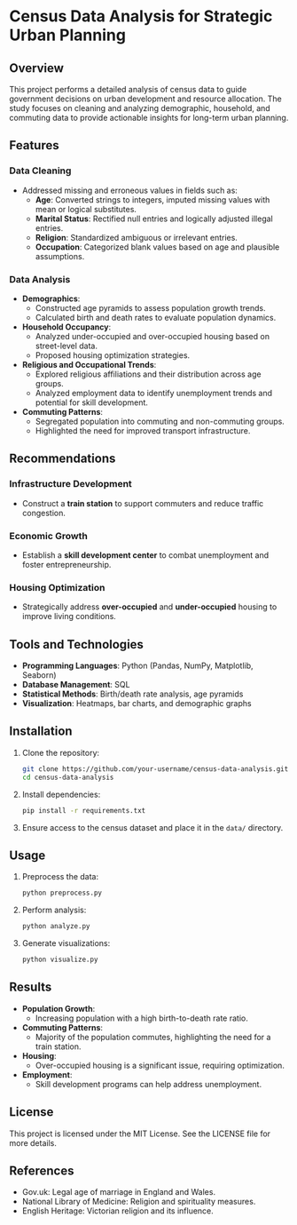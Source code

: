 # Census Data Analysis for Strategic Urban Planning

## Overview
This project performs a detailed analysis of census data to guide government decisions on urban development and resource allocation. The study focuses on cleaning and analyzing demographic, household, and commuting data to provide actionable insights for long-term urban planning.

## Features
### Data Cleaning
- Addressed missing and erroneous values in fields such as:
  - **Age**: Converted strings to integers, imputed missing values with mean or logical substitutes.
  - **Marital Status**: Rectified null entries and logically adjusted illegal entries.
  - **Religion**: Standardized ambiguous or irrelevant entries.
  - **Occupation**: Categorized blank values based on age and plausible assumptions.

### Data Analysis
- **Demographics**:
  - Constructed age pyramids to assess population growth trends.
  - Calculated birth and death rates to evaluate population dynamics.
- **Household Occupancy**:
  - Analyzed under-occupied and over-occupied housing based on street-level data.
  - Proposed housing optimization strategies.
- **Religious and Occupational Trends**:
  - Explored religious affiliations and their distribution across age groups.
  - Analyzed employment data to identify unemployment trends and potential for skill development.
- **Commuting Patterns**:
  - Segregated population into commuting and non-commuting groups.
  - Highlighted the need for improved transport infrastructure.

## Recommendations
### Infrastructure Development
- Construct a **train station** to support commuters and reduce traffic congestion.

### Economic Growth
- Establish a **skill development center** to combat unemployment and foster entrepreneurship.

### Housing Optimization
- Strategically address **over-occupied** and **under-occupied** housing to improve living conditions.

## Tools and Technologies
- **Programming Languages**: Python (Pandas, NumPy, Matplotlib, Seaborn)
- **Database Management**: SQL
- **Statistical Methods**: Birth/death rate analysis, age pyramids
- **Visualization**: Heatmaps, bar charts, and demographic graphs

## Installation
1. Clone the repository:
   ```bash
   git clone https://github.com/your-username/census-data-analysis.git
   cd census-data-analysis
   ```
2. Install dependencies:
   ```bash
   pip install -r requirements.txt
   ```
3. Ensure access to the census dataset and place it in the `data/` directory.

## Usage
1. Preprocess the data:
   ```bash
   python preprocess.py
   ```
2. Perform analysis:
   ```bash
   python analyze.py
   ```
3. Generate visualizations:
   ```bash
   python visualize.py
   ```

## Results
- **Population Growth**:
  - Increasing population with a high birth-to-death rate ratio.
- **Commuting Patterns**:
  - Majority of the population commutes, highlighting the need for a train station.
- **Housing**:
  - Over-occupied housing is a significant issue, requiring optimization.
- **Employment**:
  - Skill development programs can help address unemployment.

## License
This project is licensed under the MIT License. See the LICENSE file for more details.

## References
- Gov.uk: Legal age of marriage in England and Wales.
- National Library of Medicine: Religion and spirituality measures.
- English Heritage: Victorian religion and its influence.
